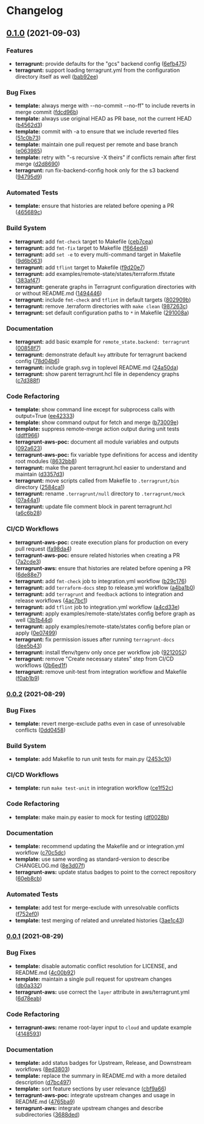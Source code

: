 # Changelog

## [0.1.0](https://www.github.com/growit-io/terragrunt-aws-poc/compare/v0.0.2...v0.1.0) (2021-09-03)


### Features

* **terragrunt:** provide defaults for the "gcs" backend config ([6efb475](https://www.github.com/growit-io/terragrunt-aws-poc/commit/6efb47599274cdb4ccd70c83665c7e1e2fe7a072))
* **terragrunt:** support loading terragrunt.yml from the configuration directory itself as well ([bab92ee](https://www.github.com/growit-io/terragrunt-aws-poc/commit/bab92eed08ca8f5a8a7b92d22e91af3297f0656c))


### Bug Fixes

* **template:** always merge with --no-commit --no-ff" to include reverts in merge commit ([fdcd96b](https://www.github.com/growit-io/terragrunt-aws-poc/commit/fdcd96b3e0000a0c6fbdeb815d2c2be512ee1c7d))
* **template:** always use original HEAD as PR base, not the current HEAD ([b4562d3](https://www.github.com/growit-io/terragrunt-aws-poc/commit/b4562d3d61cb88de17649f4aa7bdaacdafbd74b6))
* **template:** commit with -a to ensure that we include reverted files ([51c0b73](https://www.github.com/growit-io/terragrunt-aws-poc/commit/51c0b7351e44590478bc861146e2d3176cbd0b52))
* **template:** maintain one pull request per remote and base branch ([e063985](https://www.github.com/growit-io/terragrunt-aws-poc/commit/e063985ea2d40d00441c4d58dc5d33add017506b))
* **template:** retry with "-s recursive -X theirs" if conflicts remain after first merge ([d2d8690](https://www.github.com/growit-io/terragrunt-aws-poc/commit/d2d8690bd15ff4374017838ba3613046c8f585ce))
* **terragrunt:** run fix-backend-config hook only for the s3 backend ([94795d9](https://www.github.com/growit-io/terragrunt-aws-poc/commit/94795d98556398a7bc0e897b34185576a6989301))


### Automated Tests

* **template:** ensure that histories are related before opening a PR ([465689c](https://www.github.com/growit-io/terragrunt-aws-poc/commit/465689c686ecf755af76f0f2a2b8933fd862272d))


### Build System

* **terragrunt:** add `fmt-check` target to Makefile ([ceb7cea](https://www.github.com/growit-io/terragrunt-aws-poc/commit/ceb7cea0917ae3a559656ec2a846cbedee687fa4))
* **terragrunt:** add `fmt-fix` target to Makefile ([f664ed4](https://www.github.com/growit-io/terragrunt-aws-poc/commit/f664ed48df4cfb41c5f964aac9a1632643aec152))
* **terragrunt:** add `set -e` to every multi-command target in Makefile ([9d6b063](https://www.github.com/growit-io/terragrunt-aws-poc/commit/9d6b063f036933868720ace76ce2fc7ae50ffec5))
* **terragrunt:** add `tflint` target to Makefile ([f9d20e7](https://www.github.com/growit-io/terragrunt-aws-poc/commit/f9d20e7ba54226493c2ad6ca144c1e7f8df69d49))
* **terragrunt:** add examples/remote-state/states/terraform.tfstate ([383af47](https://www.github.com/growit-io/terragrunt-aws-poc/commit/383af47cd8e7147eddb31b85e75a60da6561e0b7))
* **terragrunt:** generate graphs in Terragrunt configuration directories with or without README.md ([1494446](https://www.github.com/growit-io/terragrunt-aws-poc/commit/1494446f7cf65e7bea3564f8ccc54c29e9281d93))
* **terragrunt:** include `fmt-check` and `tflint` in default targets ([802909b](https://www.github.com/growit-io/terragrunt-aws-poc/commit/802909b693c3eae1a660d13cae5d99d9a04943b0))
* **terragrunt:** remove .terraform directories with `make clean` ([987263c](https://www.github.com/growit-io/terragrunt-aws-poc/commit/987263cfc3ad68d5aeeeee8d3e26ff74233b51a6))
* **terragrunt:** set default configuration paths to `*` in Makefile ([291008a](https://www.github.com/growit-io/terragrunt-aws-poc/commit/291008a007027005528f326bd145ccb655f10cc1))


### Documentation

* **terragrunt:** add basic example for `remote_state.backend: terragrunt` ([00858f7](https://www.github.com/growit-io/terragrunt-aws-poc/commit/00858f7ffc11dc4b9a8e5c6b964809dc197ecb88))
* **terragrunt:** demonstrate default `key` attribute for terragrunt backend config ([78d04b6](https://www.github.com/growit-io/terragrunt-aws-poc/commit/78d04b635108a46cef3ab7ccd1e7118321624bab))
* **terragrunt:** include graph.svg in toplevel README.md ([24a50da](https://www.github.com/growit-io/terragrunt-aws-poc/commit/24a50da8092f859f0d342ea4e17bd254b5c548f7))
* **terragrunt:** show parent terragrunt.hcl file in dependency graphs ([c7d388f](https://www.github.com/growit-io/terragrunt-aws-poc/commit/c7d388fc23ea4e71003955696ac4c830c325a3b6))


### Code Refactoring

* **template:** show command line except for subprocess calls with output=True ([ee42333](https://www.github.com/growit-io/terragrunt-aws-poc/commit/ee42333ca28db5f2f60da0b63103fbb850e3dfa1))
* **template:** show command output for fetch and merge ([b73009e](https://www.github.com/growit-io/terragrunt-aws-poc/commit/b73009ed3af0788a939425503e351400bd28cee6))
* **template:** suppress remote-merge action output during unit tests ([ddff966](https://www.github.com/growit-io/terragrunt-aws-poc/commit/ddff9660b689dc54590d2c8c80421c94dad5751e))
* **terragrunt-aws-poc:** document all module variables and outputs ([092a623](https://www.github.com/growit-io/terragrunt-aws-poc/commit/092a6236eed934a014a0c4ea5b5fa9ff2f147dad))
* **terragrunt-aws-poc:** fix variable type definitions for access and identity root modules ([8632bb8](https://www.github.com/growit-io/terragrunt-aws-poc/commit/8632bb8d1700fd90b82bcb52e504c2d5ab9ac8c5))
* **terragrunt:** make the parent terragrunt.hcl easier to understand and maintain ([d3357d3](https://www.github.com/growit-io/terragrunt-aws-poc/commit/d3357d3660ad4d8e69ca1d460db7512d16e79d65))
* **terragrunt:** move scripts called from Makefile to `.terragrunt/bin` directory ([2584ca1](https://www.github.com/growit-io/terragrunt-aws-poc/commit/2584ca14e8768e7070647dd68f1a95a7ba92c457))
* **terragrunt:** rename `.terragrunt/null` directory to `.terragrunt/mock` ([07a44a1](https://www.github.com/growit-io/terragrunt-aws-poc/commit/07a44a1472cac8f47c277988071bb5b1aae9b0a5))
* **terragrunt:** update file comment block in parent terragrunt.hcl ([a6c6b28](https://www.github.com/growit-io/terragrunt-aws-poc/commit/a6c6b289f16ff3b8994954b429d88970d0bc4b3d))


### CI/CD Workflows

* **terragrunt-aws-poc:** create execution plans for production on every pull request ([fa98da4](https://www.github.com/growit-io/terragrunt-aws-poc/commit/fa98da4a619d3ed935cfb1403ab288a483349638))
* **terragrunt-aws-poc:** ensure related histories when creating a PR ([7a2cde3](https://www.github.com/growit-io/terragrunt-aws-poc/commit/7a2cde36e4da3c1a3ba1833a8a3ab4919dafaf68))
* **terragrunt-aws:** ensure that histories are related before opening a PR ([6de88e7](https://www.github.com/growit-io/terragrunt-aws-poc/commit/6de88e7bd2e9f8c0ccc3fa54d1910e8b7f7a3c25))
* **terragrunt:** add `fmt-check` job to integration.yml workflow ([b29c176](https://www.github.com/growit-io/terragrunt-aws-poc/commit/b29c17639e6a7449eb5feb8ec4a5928cc4e8ede9))
* **terragrunt:** add `terraform-docs` step to release.yml workflow ([a4ba1b0](https://www.github.com/growit-io/terragrunt-aws-poc/commit/a4ba1b0badaa699263a85b0e190ae21fc299b215))
* **terragrunt:** add `terragrunt` and `feedback` actions to integration and release workflows ([4ac7bc1](https://www.github.com/growit-io/terragrunt-aws-poc/commit/4ac7bc1396b35a0cd14a52b49e6a628541e07488))
* **terragrunt:** add `tflint` job to integration.yml workflow ([a4cd33e](https://www.github.com/growit-io/terragrunt-aws-poc/commit/a4cd33e02eb6be79ef2eaaa53486fc589fe75b92))
* **terragrunt:** apply examples/remote-state/states config before graph as well ([3b1b44d](https://www.github.com/growit-io/terragrunt-aws-poc/commit/3b1b44daa86376e343f9f8a410d41b533c91afe2))
* **terragrunt:** apply examples/remote-state/states config before plan or apply ([0e07499](https://www.github.com/growit-io/terragrunt-aws-poc/commit/0e074995fe195307cf210a6c43c2f72f280ea28c))
* **terragrunt:** fix permission issues after running `terragrunt-docs` ([dee5b43](https://www.github.com/growit-io/terragrunt-aws-poc/commit/dee5b43134f2bff073f9cd5308524f479f9f042d))
* **terragrunt:** install tfenv/tgenv only once per workflow job ([9212052](https://www.github.com/growit-io/terragrunt-aws-poc/commit/92120527ab467d207a7a5c8d7d45e2b1e0b5013d))
* **terragrunt:** remove "Create necessary states" step from CI/CD workflows ([0b6ed1f](https://www.github.com/growit-io/terragrunt-aws-poc/commit/0b6ed1f9e61ee7b11e928a99bb785651fbe65768))
* **terragrunt:** remove unit-test from integration workflow and Makefile ([f0ab1b9](https://www.github.com/growit-io/terragrunt-aws-poc/commit/f0ab1b9d559b30570427eea8ac2674259d956b4d))

### [0.0.2](https://www.github.com/growit-io/terragrunt-aws-poc/compare/v0.0.1...v0.0.2) (2021-08-29)


### Bug Fixes

* **template:** revert merge-exclude paths even in case of unresolvable conflicts ([0dd0458](https://www.github.com/growit-io/terragrunt-aws-poc/commit/0dd04586c83482ebe4a1d5c7095734a4bacab04e))


### Build System

* **template:** add Makefile to run unit tests for main.py ([2453c10](https://www.github.com/growit-io/terragrunt-aws-poc/commit/2453c100c8fd936175fed99e52ffd6cc6a4d334a))


### CI/CD Workflows

* **template:** run `make test-unit` in integration workflow ([ce1f52c](https://www.github.com/growit-io/terragrunt-aws-poc/commit/ce1f52cd002b2915a3e53ec7b8142845984f4c9c))


### Code Refactoring

* **template:** make main.py easier to mock for testing ([df0028b](https://www.github.com/growit-io/terragrunt-aws-poc/commit/df0028b8cc89ba2e1037f7a50ff79743632944b6))


### Documentation

* **template:** recommend updating the Makefile and or integration.yml workflow ([c70c5dc](https://www.github.com/growit-io/terragrunt-aws-poc/commit/c70c5dc94dd3a615026b56cae22b6d1c71d3edea))
* **template:** use same wording as standard-version to describe CHANGELOG.md ([8e3d07f](https://www.github.com/growit-io/terragrunt-aws-poc/commit/8e3d07f7411de58c0866e83299781538f5c5c53c))
* **terragrunt-aws:** update status badges to point to the correct repository ([60eb8cb](https://www.github.com/growit-io/terragrunt-aws-poc/commit/60eb8cb5d8e5f51028167c638c10f460d243c463))


### Automated Tests

* **template:** add test for merge-exclude with unresolvable conflicts ([f752ef0](https://www.github.com/growit-io/terragrunt-aws-poc/commit/f752ef0fd969984a48fb28fd5d314fbfc64ea73b))
* **template:** test merging of related and unrelated histories ([3ae1c43](https://www.github.com/growit-io/terragrunt-aws-poc/commit/3ae1c43d4506d462241b38ce0e4da07d3aa39317))

### [0.0.1](https://www.github.com/growit-io/terragrunt-aws-poc/compare/v0.0.0...v0.0.1) (2021-08-29)


### Bug Fixes

* **template:** disable automatic conflict resolution for LICENSE, and README.md ([4c00b92](https://www.github.com/growit-io/terragrunt-aws-poc/commit/4c00b92c901dcde08628138869b52fea0cae26d7))
* **template:** maintain a single pull request for upstream changes ([db0a332](https://www.github.com/growit-io/terragrunt-aws-poc/commit/db0a332d03421a2bb3d2e43a0eabfe6577a54932))
* **terragrunt-aws:** use correct the `layer` attribute in aws/terragrunt.yml ([6d78eab](https://www.github.com/growit-io/terragrunt-aws-poc/commit/6d78eabfe897812765684029df2b29779e5a787b))


### Code Refactoring

* **terragrunt-aws:** rename root-layer input to `cloud` and update example ([4148593](https://www.github.com/growit-io/terragrunt-aws-poc/commit/4148593f603685ea873c27512d2ab3b08423c36d))


### Documentation

* **template:** add status badges for Upstream, Release, and Downstream workflows ([8ed3803](https://www.github.com/growit-io/terragrunt-aws-poc/commit/8ed38034bfaea011bd680d52fe5ae45fda294479))
* **template:** replace the summary in README.md with a more detailed description ([d7bc497](https://www.github.com/growit-io/terragrunt-aws-poc/commit/d7bc497cc809ae0953eebab3e52b4de828903898))
* **template:** sort feature sections by user relevance ([cbf9a66](https://www.github.com/growit-io/terragrunt-aws-poc/commit/cbf9a664fb1d437d8f5825768bedca9c08b40aac))
* **terragrunt-aws-poc:** integrate upstream changes and usage in README.md ([4765ba9](https://www.github.com/growit-io/terragrunt-aws-poc/commit/4765ba922211a4419d50f475d7097137a6136461))
* **terragrunt-aws:** integrate upstream changes and describe subdirectories ([3688ded](https://www.github.com/growit-io/terragrunt-aws-poc/commit/3688ded4bccb9ec805743ca7458f653e27f250ac))
